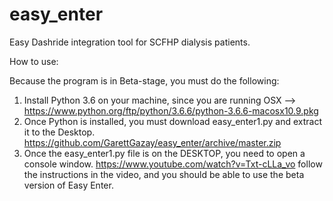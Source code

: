 # easy_enter
Easy Dashride integration tool for SCFHP dialysis patients.

How to use:

   Because the program is in Beta-stage, you must do the following:

1. Install Python 3.6 on your machine, since you are running OSX --> https://www.python.org/ftp/python/3.6.6/python-3.6.6-macosx10.9.pkg
2. Once Python is installed, you must download easy_enter1.py and extract it to the Desktop.  
https://github.com/GarettGazay/easy_enter/archive/master.zip
3. Once the easy_enter1.py file is on the DESKTOP, you need to open a console window. https://www.youtube.com/watch?v=Txt-cLLa_vo
   follow the instructions in the video, and you should be able to use the beta version of Easy Enter.
